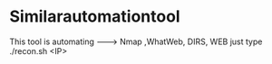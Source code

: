 # Similarautomationtool
This tool is automating ---> Nmap ,WhatWeb, DIRS, WEB just type ./recon.sh &lt;IP> 
